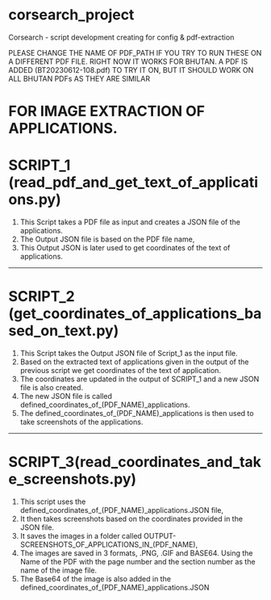 # corsearch_project
Corsearch - script development creating for config &amp; pdf-extraction

PLEASE CHANGE THE NAME OF PDF_PATH IF YOU TRY TO RUN THESE ON A DIFFERENT PDF FILE. 
RIGHT NOW IT WORKS FOR BHUTAN. 
A PDF IS ADDED (BT20230612-108.pdf) TO TRY IT ON, BUT IT SHOULD WORK ON ALL BHUTAN PDFs AS THEY ARE SIMILAR



# FOR IMAGE EXTRACTION OF APPLICATIONS.
# SCRIPT_1 (read_pdf_and_get_text_of_applications.py) 
1. This Script takes a PDF file as input and creates a JSON file of the applications.
2. The Output JSON file is based on the PDF file name,
3. This Output JSON is later used to get coordinates of the text of applications.

-------------------------------------------------------------------------------

# SCRIPT_2 (get_coordinates_of_applications_based_on_text.py)
1. This Script takes the Output JSON file of Script_1 as the input file.
2. Based on the extracted text of applications given in the output of the previous script we get coordinates of the text of application.
3. The coordinates are updated in the output of SCRIPT_1 and a new JSON file is also created.
4. The new JSON file is called defined_coordinates_of_(PDF_NAME)_applications.
5. The defined_coordinates_of_(PDF_NAME)_applications is then used to take screenshots of the applications.

-------------------------------------------------------------------------------

# SCRIPT_3(read_coordinates_and_take_screenshots.py) 
1. This script uses the defined_coordinates_of_(PDF_NAME)_applications.JSON file,
2. It then takes screenshots based on the coordinates provided in the JSON file.
3. It saves the images in a folder called OUTPUT-SCREENSHOTS_OF_APPLICATIONS_IN_(PDF_NAME),
4. The images are saved in 3 formats, .PNG, .GIF and BASE64. Using the Name of the PDF with the page number and the section number as the name of the image file.
5. The Base64 of the image is also added in the defined_coordinates_of_(PDF_NAME)_applications.JSON

